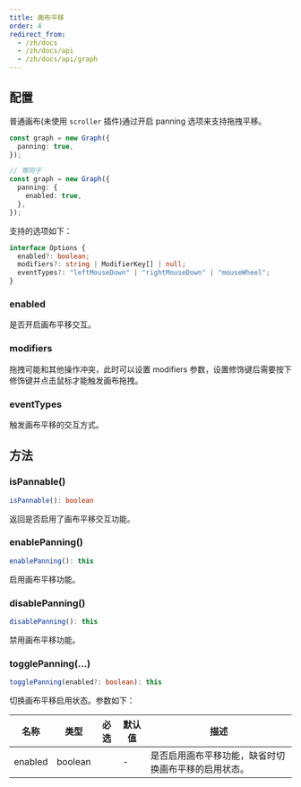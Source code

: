 ```yaml
---
title: 画布平移
order: 4
redirect_from:
  - /zh/docs
  - /zh/docs/api
  - /zh/docs/api/graph
---
```


## 配置

普通画布(未使用 `scroller` 插件)通过开启 panning 选项来支持拖拽平移。

```ts
const graph = new Graph({
  panning: true,
});

// 等同于
const graph = new Graph({
  panning: {
    enabled: true,
  },
});
```

支持的选项如下：

```ts
interface Options {
  enabled?: boolean;
  modifiers?: string | ModifierKey[] | null;
  eventTypes?: "leftMouseDown" | "rightMouseDown" | "mouseWheel";
}
```

### enabled

是否开启画布平移交互。

### modifiers

拖拽可能和其他操作冲突，此时可以设置 modifiers 参数，设置修饰键后需要按下修饰键并点击鼠标才能触发画布拖拽。

### eventTypes

触发画布平移的交互方式。

## 方法

### isPannable()

```ts
isPannable(): boolean
```

返回是否启用了画布平移交互功能。

### enablePanning()

```ts
enablePanning(): this
```

启用画布平移功能。

### disablePanning()

```ts
disablePanning(): this
```

禁用画布平移功能。

### togglePanning(...)

```ts
togglePanning(enabled?: boolean): this
```

切换画布平移启用状态。参数如下：

| 名称    | 类型    | 必选 | 默认值 | 描述                                               |
|---------|---------|:----:|--------|--------------------------------------------------|
| enabled | boolean |      | -      | 是否启用画布平移功能，缺省时切换画布平移的启用状态。 |
